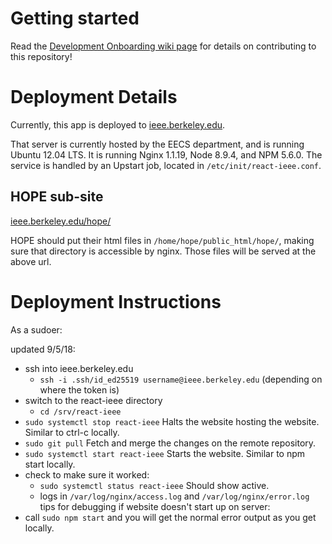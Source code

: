 # Getting started

Read the [Development Onboarding wiki page](https://github.com/IEEEBerkeley/react-ieee/wiki/Development-Onboarding) for details on contributing to this repository!

# Deployment Details

Currently, this app is deployed to
[ieee.berkeley.edu](https://ieee.berkeley.edu).

That server is currently hosted by the EECS department, and is running Ubuntu
12.04 LTS. It is running Nginx 1.1.19, Node 8.9.4, and NPM 5.6.0. The service
is handled by an Upstart job, located in `/etc/init/react-ieee.conf`.

## HOPE sub-site

[ieee.berkeley.edu/hope/](ieee.berkeley.edu/hope/)

HOPE should put their html files in `/home/hope/public_html/hope/`, making sure
that directory is accessible by nginx. Those files will be served at the above
url.

# Deployment Instructions

As a sudoer:

updated 9/5/18:
- ssh into ieee.berkeley.edu
    - `ssh -i .ssh/id_ed25519 username@ieee.berkeley.edu` (depending on where the token is)
- switch to the react-ieee directory
    - `cd /srv/react-ieee `
- `sudo systemctl stop react-ieee` Halts the website hosting the website. Similar to ctrl-c locally.
- `sudo git pull` Fetch and merge the changes on the remote repository.
- `sudo systemctl start react-ieee` Starts the website. Similar to npm start locally.
- check to make sure it worked:
    -  `sudo systemctl status react-ieee` Should show active.
    -  logs in `/var/log/nginx/access.log` and `/var/log/nginx/error.log`
tips for debugging if website doesn't start up on server:
- call `sudo npm start` and you will get the normal error output as you get locally.
